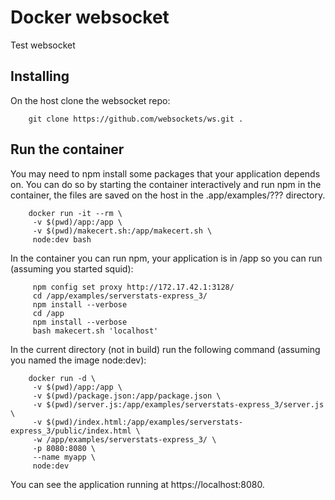Docker websocket
================

Test websocket

Installing
----------

On the host clone the websocket repo:

        git clone https://github.com/websockets/ws.git .
        
Run the container
-----------------

You may need to npm install some packages that your application depends on. You can do so by starting the container interactively and run npm in the container, the files are saved on the host in the .app/examples/??? directory.

        docker run -it --rm \
         -v $(pwd)/app:/app \
         -v $(pwd)/makecert.sh:/app/makecert.sh \
         node:dev bash

In the container you can run npm, your application is in /app so you can run (assuming you started squid):

         npm config set proxy http://172.17.42.1:3128/
         cd /app/examples/serverstats-express_3/
         npm install --verbose
         cd /app
         npm install --verbose
         bash makecert.sh 'localhost'

In the current directory (not in build) run the following command (assuming you named the image node:dev):

        docker run -d \
         -v $(pwd)/app:/app \
         -v $(pwd)/package.json:/app/package.json \
         -v $(pwd)/server.js:/app/examples/serverstats-express_3/server.js \
         -v $(pwd)/index.html:/app/examples/serverstats-express_3/public/index.html \
         -w /app/examples/serverstats-express_3/ \
         -p 8080:8080 \
         --name myapp \
         node:dev
         
You can see the application running at https://localhost:8080.
